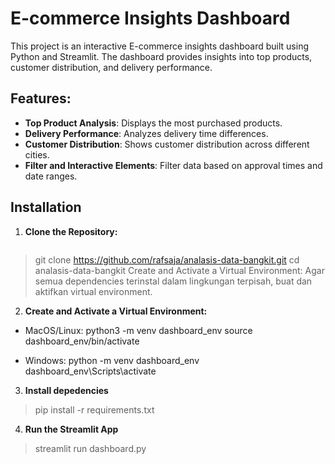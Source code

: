 # E-commerce Insights Dashboard

This project is an interactive E-commerce insights dashboard built using Python and Streamlit. The dashboard provides insights into top products, customer distribution, and delivery performance.

## Features:
- **Top Product Analysis**: Displays the most purchased products.
- **Delivery Performance**: Analyzes delivery time differences.
- **Customer Distribution**: Shows customer distribution across different cities.
- **Filter and Interactive Elements**: Filter data based on approval times and date ranges.

## Installation

1. **Clone the Repository:**
   ```bash
 >  git clone https://github.com/rafsaja/analasis-data-bangkit.git
 >  cd analasis-data-bangkit
Create and Activate a Virtual Environment: Agar semua dependencies terinstal dalam lingkungan terpisah, buat dan aktifkan virtual environment.

2. **Create and Activate a Virtual Environment:**

* MacOS/Linux:
    python3 -m venv dashboard_env
    source dashboard_env/bin/activate

* Windows:
    python -m venv dashboard_env
    dashboard_env\Scripts\activate


3. **Install depedencies**

> pip install -r requirements.txt

4. **Run the Streamlit App**

> streamlit run dashboard.py
